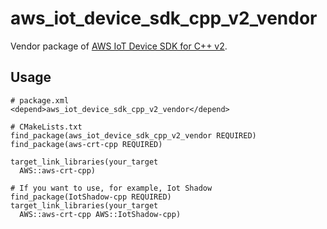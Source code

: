 # aws_iot_device_sdk_cpp_v2_vendor

Vendor package of [AWS IoT Device SDK for C++ v2](https://github.com/aws/aws-iot-device-sdk-cpp-v2).

## Usage

```
# package.xml
<depend>aws_iot_device_sdk_cpp_v2_vendor</depend>

# CMakeLists.txt
find_package(aws_iot_device_sdk_cpp_v2_vendor REQUIRED)
find_package(aws-crt-cpp REQUIRED)

target_link_libraries(your_target
  AWS::aws-crt-cpp)

# If you want to use, for example, Iot Shadow
find_package(IotShadow-cpp REQUIRED)
target_link_libraries(your_target
  AWS::aws-crt-cpp AWS::IotShadow-cpp)
```
